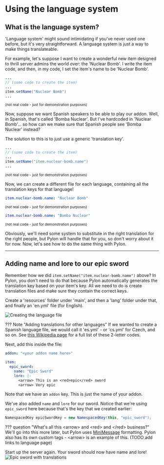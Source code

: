 # Using the language system

## What is the language system?

'Language system' might sound intimidating if you've never used one before, but it's very straightforward. A language system is just a way to make things translateable.

For example, let's suppose I want to create a wonderful new item designed to thrill server admins the world over: the 'Nuclear Bomb'. I write the item code, and then, in my code, I set the item's name to be 'Nuclear Bomb'.
```java
...
// (some code to create the item)
...
item.setName("Nuclear Bomb")
...
```
<small>(not real code - just for demonstration purposes)</small>

Now, suppose we want Spanish speakers to be able to play our addon. Well, in Spanish, that's called 'Bomba Nuclear'. But I've hardcoded in 'Nuclear Bomb'... so how can we make sure that Spanish people see 'Bomba Nuclear' instead?

The solution to this is to just use a generic 'translation key'.
```java
...
// (some code to create the item)
...
item.setName("item.nuclear-bomb.name")
...
```
<small>(not real code - just for demonstration purposes)</small>

Now, we can create a different file for each language, containing all the translation keys for that language!
```yml title="en.yml"
item.nuclear-bomb.name: "Nuclear Bomb"
```
<small>(not real code - just for demonstration purposes)</small>

```yml title="es.yml"
item.nuclear-bomb.name: "Bomba Nuclear"
```
<small>(not real code - just for demonstration purposes)</small>

Obviously, we'll need some system to substitute in the right translation for the right people, but Pylon will handle that for you, so don't worry about it for now. Now, let's see how to do the same thing with Pylon.

---

## Adding name and lore to our epic sword

Remember how we did `item.setName("item.nuclear-bomb.name")` above? In Pylon, you don't need to do that because Pylon automatically generates the translation key based on your item's key. All we need to do is create translation files and make sure they contain the correct keys.

Create a 'resources' folder under 'main', and then a 'lang' folder under that, and finally an 'en.yml' file (for English). 

![Creating the language file](/img/creating-the-language-file.png)

??? Note "Adding translations for other languages"
    If we wanted to create a Spanish language file, we would call it 'es.yml' - or 'cs.yml' for Czech, and so on. See [this Wikipedia page](https://en.wikipedia.org/wiki/List_of_ISO_639_language_codes) for a full list of these 2-letter codes.

Next, add this inside the file:
```yml title="en.yml"
addon: "<your addon name here>"

item:
  epic_sword:
    name: "Epic Sword"
    lore: |-
      <arrow> This is an <red>epic</red> sword
      <arrow> Very epic
```

Note that we have an `addon` key. This is just the name of your addon.

We've also added `name` and `lore` for our sword. Notice that we're using `epic_sword` here because that's the key that we created earlier:
```java
NamespacedKey epicSwordKey = new NamespacedKey(this, "epic_sword");
```

??? question "What's all this &lt;arrow&gt; and &lt;red&gt; and &lt;/red&gt; business?"
    We'll go into this more later, but Pylon uses [MiniMessage](https://docs.advntr.dev/minimessage/index.html) formatting. Pylon also has its own custom tags - &lt;arrow&gt; is an example of this. (TODO add links to language page)

Start up the server again. Your sword should now have name and lore!
![Epic sword with translations](/img/epic-sword.png)

